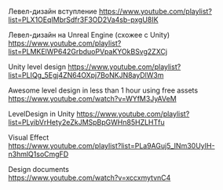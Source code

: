 Левел-дизайн вступление
https://www.youtube.com/playlist?list=PLX1OEqIMbrSdfr3F3OD2Va4sb-pxgU8IK

Левел-дизайн на Unreal Engine (схожее с Unity)
https://www.youtube.com/playlist?list=PLMKElWP642GrbduoPVpaKYOkBSvg2ZXCj

Unity level design
https://www.youtube.com/playlist?list=PLIQg_5Egj4ZN64OXpj7BoNKJN8ayDlW3m

Awesome level design in less than 1 hour using free assets
https://www.youtube.com/watch?v=WYfM3JyAVeM

LevelDesign in Unity
https://www.youtube.com/playlist?list=PLyibVrHety2eZkJMSpBpGWHn85HZLHTfu

Visual Effect  
https://www.youtube.com/playlist?list=PLa9AGuj5_INm30UyIH-n3hmlQ1soCmgFD  

Design documents  
https://www.youtube.com/watch?v=xccxmytvnC4  